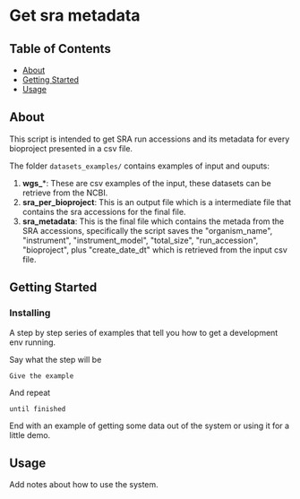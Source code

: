 # Get sra metadata

## Table of Contents
+ [About](#about)
+ [Getting Started](#getting_started)
+ [Usage](#usage)

## About <a name = "about"></a>

This script is intended to get SRA run accessions and its metadata for every bioproject presented in a csv file.

The folder `datasets_examples/` contains examples of input and ouputs:
1. **wgs_***: These are csv examples of the input, these datasets can be retrieve from the NCBI.
2. **sra_per_bioproject**: This is an output file which is a intermediate file that contains the sra accessions for the final file.
3. **sra_metadata**: This is the final file which contains the metada from the SRA accessions, specifically the script saves the "organism_name", "instrument", "instrument_model", "total_size", "run_accession", "bioproject", plus "create_date_dt" which is retrieved from the input csv file.

## Getting Started <a name = "getting_started"></a>

### Installing

A step by step series of examples that tell you how to get a development env running.

Say what the step will be

```
Give the example
```

And repeat

```
until finished
```

End with an example of getting some data out of the system or using it for a little demo.

## Usage <a name = "usage"></a>

Add notes about how to use the system.
